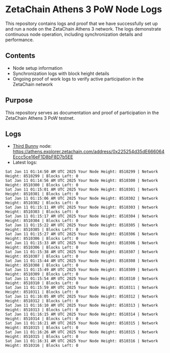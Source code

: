 # ZetaChain Athens 3 PoW Node Logs
This repository contains logs and proof that we have successfully set up and run a node on the ZetaChain Athens 3 network. The logs demonstrate continuous node operation, including synchronization details and performance.

## Contents
- Node setup information
- Synchronization logs with block height details
- Ongoing proof of work logs to verify active participation in the ZetaChain network

## Purpose
This repository serves as documentation and proof of participation in the ZetaChain Athens 3 PoW testnet.

## Logs

- [Third Bunny](https://thirdbunny.xyz/) node: https://athens.explorer.zetachain.com/address/0x225254d35dE666064Eccc5ce16eF1D8bF8D7b5EE
- Latest logs:
```
Sat Jan 11 01:14:50 AM UTC 2025 Your Node Height: 8510299 | Network Height: 8510299 | Blocks Left: 0
Sat Jan 11 01:14:56 AM UTC 2025 Your Node Height: 8510300 | Network Height: 8510300 | Blocks Left: 0
Sat Jan 11 01:15:01 AM UTC 2025 Your Node Height: 8510301 | Network Height: 8510301 | Blocks Left: 0
Sat Jan 11 01:15:06 AM UTC 2025 Your Node Height: 8510302 | Network Height: 8510302 | Blocks Left: 0
Sat Jan 11 01:15:11 AM UTC 2025 Your Node Height: 8510303 | Network Height: 8510303 | Blocks Left: 0
Sat Jan 11 01:15:17 AM UTC 2025 Your Node Height: 8510304 | Network Height: 8510304 | Blocks Left: 0
Sat Jan 11 01:15:22 AM UTC 2025 Your Node Height: 8510305 | Network Height: 8510305 | Blocks Left: 0
Sat Jan 11 01:15:27 AM UTC 2025 Your Node Height: 8510306 | Network Height: 8510306 | Blocks Left: 0
Sat Jan 11 01:15:33 AM UTC 2025 Your Node Height: 8510306 | Network Height: 8510306 | Blocks Left: 0
Sat Jan 11 01:15:38 AM UTC 2025 Your Node Height: 8510307 | Network Height: 8510307 | Blocks Left: 0
Sat Jan 11 01:15:44 AM UTC 2025 Your Node Height: 8510308 | Network Height: 8510308 | Blocks Left: 0
Sat Jan 11 01:15:49 AM UTC 2025 Your Node Height: 8510309 | Network Height: 8510309 | Blocks Left: 0
Sat Jan 11 01:15:54 AM UTC 2025 Your Node Height: 8510310 | Network Height: 8510310 | Blocks Left: 0
Sat Jan 11 01:15:59 AM UTC 2025 Your Node Height: 8510311 | Network Height: 8510311 | Blocks Left: 0
Sat Jan 11 01:16:05 AM UTC 2025 Your Node Height: 8510312 | Network Height: 8510312 | Blocks Left: 0
Sat Jan 11 01:16:10 AM UTC 2025 Your Node Height: 8510313 | Network Height: 8510313 | Blocks Left: 0
Sat Jan 11 01:16:15 AM UTC 2025 Your Node Height: 8510314 | Network Height: 8510314 | Blocks Left: 0
Sat Jan 11 01:16:21 AM UTC 2025 Your Node Height: 8510315 | Network Height: 8510315 | Blocks Left: 0
Sat Jan 11 01:16:26 AM UTC 2025 Your Node Height: 8510315 | Network Height: 8510315 | Blocks Left: 0
Sat Jan 11 01:16:31 AM UTC 2025 Your Node Height: 8510316 | Network Height: 8510316 | Blocks Left: 0
```
